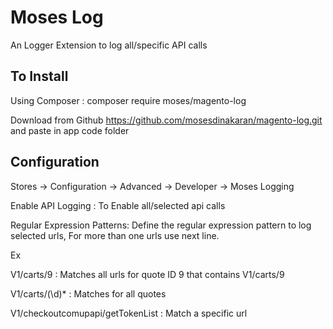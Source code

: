 # Moses Log

An Logger Extension to log all/specific API calls

## To Install

Using Composer : composer require moses/magento-log

Download from Github https://github.com/mosesdinakaran/magento-log.git and paste in app code folder

## Configuration
Stores -> Configuration -> Advanced -> Developer -> Moses Logging

Enable API Logging : To Enable all/selected api calls

Regular Expression Patterns: Define the regular expression pattern to log selected urls, For more than one urls use next line.

Ex

V1/carts/9 :  Matches all urls for quote ID 9 that contains V1/carts/9

V1/carts/(\d)* : Matches for all quotes

V1/checkoutcomupapi/getTokenList : Match a specific url


